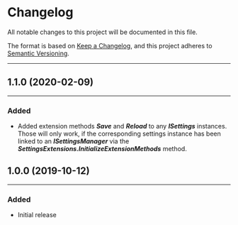 # Changelog

All notable changes to this project will be documented in this file.

The format is based on [Keep a Changelog](https://keepachangelog.com/en/1.0.0/), and this project adheres to [Semantic Versioning](https://semver.org/spec/v2.0.0.html).
___

## 1.1.0 (2020-02-09)
___

### Added

- Added extension methods **_Save_** and **_Reload_** to any **_ISettings_** instances. Those will only work, if the corresponding settings instance has been linked to an **_ISettingsManager_** via the **_SettingsExtensions.InitializeExtensionMethods_** method.

## 1.0.0 (2019-10-12)
___

### Added

- Initial release